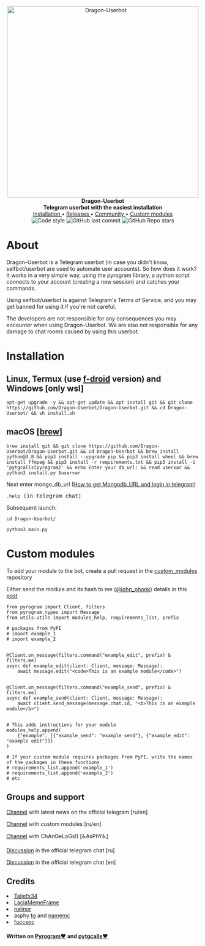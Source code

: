 <p align="center">
        <img src="https://telegra.ph/file/97ba4adfdf5ac59a213d9.png" width="500" alt="Dragon-Userbot">
    </a>
    <br>
    <b>Dragon-Userbot</b>
    <br>
    <b>Telegram userbot with the easiest installation</b>
    <br>
    <a href='https://github.com/Dragon-Userbot/Dragon-Userbot#installation'>
        Installation
    </a>
    •
    <a href="https://github.com/Dragon-Userbot/Dragon-Userbot/releases">
        Releases
    </a>
    •
    <a href="https://github.com/Dragon-Userbot/Dragon-Userbot#groups-and-support">
        Community
    </a>
    •
    <a href='https://github.com/Dragon-Userbot/Dragon-Userbot#custom-modules'>
        Custom modules
    </a>
    <br>
    <img src="https://img.shields.io/badge/code%20style-black-000000.svg?style=for-the-badge" alt="Code style">
    <img alt="GitHub last commit" src="https://img.shields.io/github/last-commit/Dragon-Userbot/Dragon-Userbot?style=for-the-badge">
    <img alt="GitHub Repo stars" src="https://img.shields.io/github/stars/Dragon-Userbot/Dragon-Userbot?style=for-the-badge">
</p>




<h1>About</h1>
<p>Dragon-Userbot is a Telegram userbot (in case you didn't know, selfbot/userbot are used to automate user accounts).
So how does it work? It works in a very simple way, using the pyrogram library, a python script connects to your account (creating a new session) and catches your commands.

Using selfbot/userbot is against Telegram's Terms of Service, and you may get banned for using it if you're not careful.

The developers are not responsible for any consequences you may encounter when using Dragon-Userbot. We are also not
responsible for any damage to chat rooms caused by using this userbot.</p>



<h1>Installation</h1>
<h2>Linux, Termux (use <a href='https://f-droid.org/en/packages/com.termux/'>f-droid</a> version) and Windows [only wsl]</h2>

<pre><code>apt-get upgrade -y && apt-get update && apt install git && git clone https://github.com/Dragon-Userbot/Dragon-Userbot.git && cd Dragon-Userbot/ && sh install.sh
</code></pre>

<h2>macOS [<a href='https://brew.sh'>brew</a>]</h2>
<pre><code>brew install git && git clone https://github.com/Dragon-Userbot/Dragon-Userbot.git && cd Dragon-Userbot && brew install python@3.8 && pip3 install --upgrade pip && pip3 install wheel && brew install ffmpeg && pip3 install -r requirements.txt && pip3 install -U 'pytgcalls[pyrogram]' && echo Enter your db_url: && read uservar && python3 install.py $uservar
</code></pre>

<p>Next enter mongo_db_url (<a href='https://telegra.ph/How-to-get-Mongodb-URL-and-login-in-telegram-08-01'>How to get Mongodb_URL and login in telegram</a>)</p>

<pre><code>.help</code> (in telegram chat)</pre>

Subsequent launch:

<pre><code>cd Dragon-Userbot/</code></pre>

<pre><code>python3 main.py</code></pre>


<h1>Custom modules</h1>


<p>To add your module to the bot, create a pull request in the <a href='https://github.com/Dragon-Userbot/custom_modules/'>custom_modules</a> repository</p>
<p>Either send the module and its hash to me (<a href='https://t.me/john_phonk'>@john_phonk</a>) details in this <a href='https://t.me/Dragon_Userbot/65'>post</a></p>

```python3
from pyrogram import Client, filters
from pyrogram.types import Message
from utils.utils import modules_help, requirements_list, prefix

# packages from PyPI
# import example_1
# import example_2


@Client.on_message(filters.command("example_edit", prefix) & filters.me)
async def example_edit(client: Client, message: Message):
    await message.edit("<code>This is an example module</code>")


@Client.on_message(filters.command("example_send", prefix) & filters.me)
async def example_send(client: Client, message: Message):
    await client.send_message(message.chat.id, "<b>This is an example module</b>")


# This adds instructions for your module
modules_help.append(
    {"example": [{"example_send": "example send"}, {"example_edit": "example edit"}]}
)

# If your custom module requires packages from PyPI, write the names of the packages in these functions
# requirements_list.append('example_1')
# requirements_list.append('example_2')
# etc
```

<h2>Groups and support</h2>
<p><a href='https://t.me/Dragon_Userbot'>Channel</a> with latest news on the official telegram [ru/en]</p>

<p><a href='https://t.me/Dragon_Userbot_modules'>Channel</a> with custom modules [ru/en] </p>

<p><a href='https://t.me/dRaGoN_uB_cHaNgElOg'>Channel</a> with ChAnGeLoGs!) [♿AsPhY♿] </p>

<p><a href='https://t.me/Dragon_Userbot_chat'>Discussion</a> in the official telegram chat [ru]</p>

<p><a href='https://t.me/Dragon_Userbot_chat_en'>Discussion</a> in the official telegram chat [en]</p>

<h2>Credits</h2>
<nav>
<li><a href='https://github.com/Taijefx34'>Taijefx34</a></li>
<li><a href='https://github.com/LaciaMemeFrame'>LaciaMemeFrame</a></li>
<li><a href='https://t.me/nalinor'>nalinor</a></li>
<li>asphy <a href='https://t.me/LKRinternationalrunetcomphinc'>tg</a> and <a href='https://ru.namemc.com/profile/asphyxiamywife.1'>namemc</a></li>
<li><a href='http://t.me/fuccsoc'>fuccsoc</a></li>
</nav>
<h4>Written on <a href='https://github.com/pyrogram/pyrogram'>Pyrogram❤️</a> and <a href='https://github.com/MarshalX/tgcalls/tree/main/pytgcalls'>pytgcalls❤️</a></h4>
